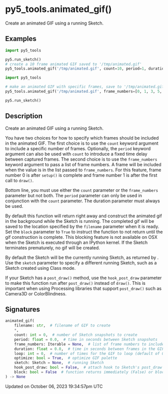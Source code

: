 # py5_tools.animated_gif()

Create an animated GIF using a running Sketch.

## Examples

<div class="example-table">

<div class="example-row"><div class="example-cell-image">

</div><div class="example-cell-code">

```python
import py5_tools

py5.run_sketch()
# create a 10 frame animated GIF saved to '/tmp/animated.gif'
py5_tools.animated_gif('/tmp/animated.gif', count=10, period=1, duration=0.5)
```

</div></div>

<div class="example-row"><div class="example-cell-image">

</div><div class="example-cell-code">

```python
import py5_tools

# make an animated GIF with specific frames, save to '/tmp/animated.gif'
py5_tools.animated_gif('/tmp/animated.gif', frame_numbers=[0, 1, 3, 5, 13], duration=0.5)

py5.run_sketch()
```

</div></div>

</div>

## Description

Create an animated GIF using a running Sketch.

You have two choices for how to specify which frames should be included in the animated GIF. The first choice is to use the `count` keyword argument to include a specific number of frames. Optionally, the `period` keyword argument can also be used with `count` to introduce a fixed time delay between captured frames. The second choice is to use the `frame_numbers` keyword argument to pass a list of frame numbers. A frame will be included when the [](sketch_frame_count) value is in the list passed to `frame_numbers`. For this feature, frame number 0 is after `setup()` is complete and frame number 1 is after the first call to `draw()`.

Bottom line, you must use either the `count` parameter or the `frame_numbers` parameter but not both. The `period` parameter can only be used in conjunction with the `count` parameter. The duration parameter must always be used.

By default this function will return right away and construct the animated gif in the background while the Sketch is running. The completed gif will be saved to the location specified by the `filename` parameter when it is ready. Set the `block` parameter to `True` to instruct the function to not return until the gif construction is complete. This blocking feature is not available on OSX when the Sketch is executed through an IPython kernel. If the Sketch terminates prematurely, no gif will be created.

By default the Sketch will be the currently running Sketch, as returned by [](py5functions_get_current_sketch). Use the `sketch` parameter to specify a different running Sketch, such as a Sketch created using Class mode.

If your Sketch has a `post_draw()` method, use the `hook_post_draw` parameter to make this function run after `post_draw()` instead of `draw()`. This is important when using Processing libraries that support `post_draw()` such as Camera3D or ColorBlindness.

## Signatures

```python
animated_gif(
    filename: str,  # filename of GIF to create
    *,
    count: int = 0,  # number of Sketch snapshots to create
    period: float = 0.0,  # time in seconds between Sketch snapshots
    frame_numbers: Iterable = None,  # list of frame numbers to include in animated GIF
    duration: float = 0.0,  # time in seconds between frames in the GIF
    loop: int = 0,  # number of times for the GIF to loop (default of 0 loops indefinitely)
    optimize: bool = True,  # optimize GIF palette
    sketch: Sketch = None,  # running Sketch
    hook_post_draw: bool = False,  # attach hook to Sketch's post_draw method instead of draw
    block: bool = False  # function returns immediately (False) or blocks until function returns (True)
) -> None
```

Updated on October 06, 2023 19:34:57pm UTC
